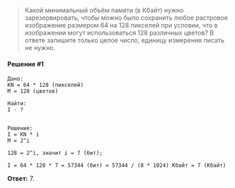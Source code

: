 > Какой минимальный объём памяти (в Кбайт) нужно зарезервировать, чтобы можно было сохранить любое растровое изображение размером 64 на 128 пикселей при условии, что в изображении могут использоваться 128 различных цветов? В ответе запишите только целое число, единицу измерения писать не нужно.

#### Решение #1
```
Дано:
KN = 64 * 128 (пикселей)
M = 128 (цветов)

Найти:
I - ?


Решение:
I = KN * i
M = 2^i

128 = 2^i, значит i = 7 (бит);

I = 64 * 128 * 7 = 57344 (бит) = 57344 / (8 * 1024) Кбайт = 7 (Кбайт)
```

**Ответ:** 7.
